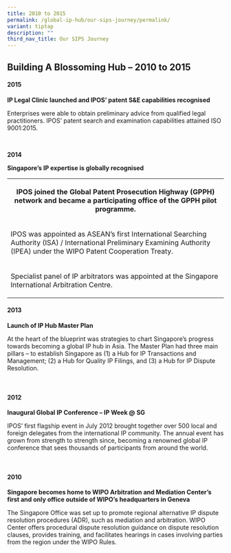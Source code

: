 ```yaml
---
title: 2010 to 2015
permalink: /global-ip-hub/our-sips-journey/permalink/
variant: tiptap
description: ""
third_nav_title: Our SIPS Journey
---
```

<h2><strong>Building A Blossoming Hub – 2010 to 2015</strong></h2>
<h4><strong>2015</strong></h4>
<p><strong>IP Legal Clinic launched and IPOS’ patent S&amp;E capabilities recognised</strong>
</p>
<p>Enterprises were able to obtain preliminary advice from qualified legal
practitioners. IPOS’ patent search and examination capabilities attained
ISO 9001:2015.</p>
<p>&nbsp;</p>
<p><strong>2014</strong>
</p>
<p><strong>Singapore’s IP expertise is globally recognised</strong>
</p>
<table>
<tbody>
<tr>
<th rowspan="1" colspan="1">
<p>IPOS joined the Global Patent Prosecution Highway (GPPH) network and became
a participating office of the GPPH pilot programme.</p>
</th>
</tr>
<tr>
<td rowspan="1" colspan="1">
<p>IPOS was appointed as ASEAN’s first International Searching Authority
(ISA) / International Preliminary Examining Authority (IPEA) under the
WIPO Patent Cooperation Treaty.</p>
</td>
</tr>
<tr>
<td rowspan="1" colspan="1">
<p>Specialist panel of IP arbitrators was appointed at the Singapore International
Arbitration Centre.</p>
</td>
</tr>
</tbody>
</table>
<p></p>
<h4><strong>2013</strong></h4>
<p><strong>Launch of IP Hub Master Plan</strong>
</p>
<p>At the heart of the blueprint was strategies to chart Singapore’s progress
towards becoming a global IP hub in Asia. The Master Plan had three main
pillars – to establish Singapore as (1) a Hub for IP Transactions and Management;
(2) a Hub for Quality IP Filings, and (3) a Hub for IP Dispute Resolution.</p>
<p>&nbsp;</p>
<h4><strong>2012</strong></h4>
<p><strong>Inaugural Global IP Conference – IP Week @ SG</strong>
</p>
<p>IPOS’ first flagship event in July 2012 brought together over 500 local
and foreign delegates from the international IP community. The annual event
has grown from strength to strength since, becoming a renowned global IP
conference that sees thousands of participants from around the world.</p>
<p>&nbsp;</p>
<h4><strong>2010</strong></h4>
<p><strong>Singapore becomes home to WIPO Arbitration and Mediation Center’s first and only office outside of WIPO’s headquarters in Geneva</strong>
</p>
<p>The Singapore Office was set up to promote regional alternative IP dispute
resolution procedures (ADR), such as mediation and arbitration. WIPO Center
offers procedural dispute resolution guidance on dispute resolution clauses,
provides training, and facilitates hearings in cases involving parties
from the region under the WIPO Rules.</p>
<h2></h2>
<p></p>